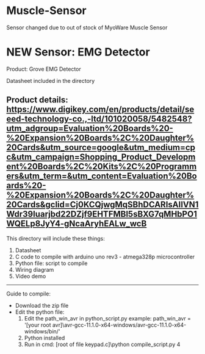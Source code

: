 # Muscle-Sensor

Sensor changed due to out of stock of MyoWare Muscle Sensor

# NEW Sensor: EMG Detector

Product: Grove EMG Detector

Datasheet included in the directory

Product details: https://www.digikey.com/en/products/detail/seeed-technology-co.,-ltd/101020058/5482548?utm_adgroup=Evaluation%20Boards%20-%20Expansion%20Boards%2C%20Daughter%20Cards&utm_source=google&utm_medium=cpc&utm_campaign=Shopping_Product_Development%20Boards%2C%20Kits%2C%20Programmers&utm_term=&utm_content=Evaluation%20Boards%20-%20Expansion%20Boards%2C%20Daughter%20Cards&gclid=Cj0KCQjwgMqSBhDCARIsAIIVN1Wdr39Iuarjbd22DZjf9EHTFMBl5sBXG7qMHbPO1WQELp8JyY4-gNcaAryhEALw_wcB
--------------------------------------------------------------
This directory will include these things:
1. Datasheet
2. C code to compile with arduino uno rev3 - atmega328p microcontroller
3. Python file: script to compile
4. Wiring diagram
5. Video demo
--------------------------------------------------------------
Guide to compile:
- Download the zip file
- Edit the python file:
	1. Edit the path_win_avr in python_script.py
	example: path_win_avr = '[your root avr]\avr-gcc-11.1.0-x64-windows/avr-gcc-11.1.0-x64-windows/bin/'
	3. Python installed
	4. Run in cmd: [root of file keypad.c]\python compile_script.py 4
